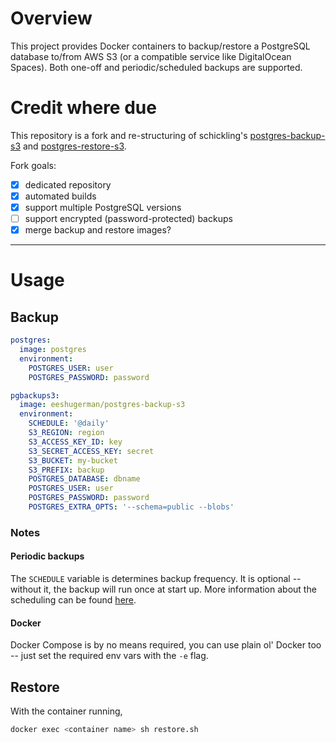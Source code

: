 # Overview
This project provides Docker containers to backup/restore a PostgreSQL database to/from AWS S3 (or a compatible service like DigitalOcean Spaces). Both one-off and periodic/scheduled backups are supported. 

# Credit where due
This repository is a fork and re-structuring of schickling's [postgres-backup-s3](https://github.com/schickling/dockerfiles/tree/master/postgres-backup-s3) and [postgres-restore-s3](https://github.com/schickling/dockerfiles/tree/master/postgres-restore-s3).

Fork goals:
  - [x] dedicated repository
  - [x] automated builds
  - [x] support multiple PostgreSQL versions
  - [ ] support encrypted (password-protected) backups
  - [x] merge backup and restore images?

-------

# Usage
## Backup
```yaml
postgres:
  image: postgres
  environment:
    POSTGRES_USER: user
    POSTGRES_PASSWORD: password

pgbackups3:
  image: eeshugerman/postgres-backup-s3
  environment:
    SCHEDULE: '@daily'
    S3_REGION: region
    S3_ACCESS_KEY_ID: key
    S3_SECRET_ACCESS_KEY: secret
    S3_BUCKET: my-bucket
    S3_PREFIX: backup
    POSTGRES_DATABASE: dbname
    POSTGRES_USER: user
    POSTGRES_PASSWORD: password
    POSTGRES_EXTRA_OPTS: '--schema=public --blobs'
```
### Notes
#### Periodic backups
The `SCHEDULE` variable is determines backup frequency. It is optional -- without it, the backup will run once at start up. More information about the scheduling can be found [here](http://godoc.org/github.com/robfig/cron#hdr-Predefined_schedules).

#### Docker
Docker Compose is by no means required, you can use plain ol' Docker too -- just set the required env vars with the `-e` flag.

## Restore
With the container running, 
```sh
docker exec <container name> sh restore.sh
```
